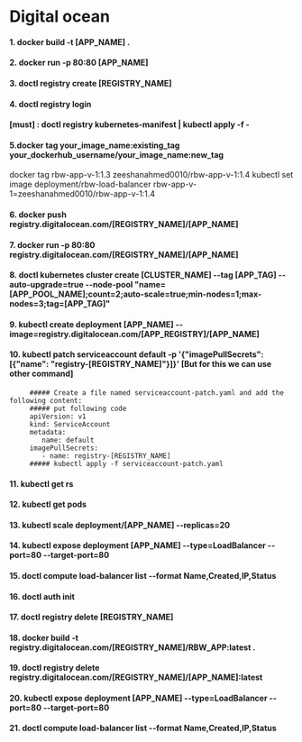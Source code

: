 # Digital ocean
#### 1. docker build -t [APP_NAME] .
#### 2. docker run -p 80:80 [APP_NAME]
#### 3. doctl registry create [REGISTRY_NAME]
#### 4. doctl registry login
#### [must] : doctl registry kubernetes-manifest | kubectl apply -f -
#### 5.docker tag your_image_name:existing_tag your_dockerhub_username/your_image_name:new_tag
docker tag rbw-app-v-1:1.3 zeeshanahmed0010/rbw-app-v-1:1.4
kubectl set image deployment/rbw-load-balancer rbw-app-v-1=zeeshanahmed0010/rbw-app-v-1:1.4

#### 6. docker push registry.digitalocean.com/[REGISTRY_NAME]/[APP_NAME]
#### 7. docker run -p 80:80 registry.digitalocean.com/[REGISTRY_NAME]/[APP_NAME]
#### 8. doctl kubernetes cluster create [CLUSTER_NAME] --tag [APP_TAG] --auto-upgrade=true --node-pool "name=[APP_POOL_NAME];count=2;auto-scale=true;min-nodes=1;max-nodes=3;tag=[APP_TAG]"
#### 9. kubectl create deployment [APP_NAME] --image=registry.digitalocean.com/[APP_REGISTRY]/[APP_NAME]
#### 10. kubectl patch serviceaccount default -p '{"imagePullSecrets": [{"name": "registry-[REGISTRY_NAME]"}]}' [But for this we can use other command]
         ##### Create a file named serviceaccount-patch.yaml and add the following content:
         ##### put following code
         apiVersion: v1
         kind: ServiceAccount
         metadata:
            name: default
         imagePullSecrets:
            - name: registry-[REGISTRY_NAME]
         ##### kubectl apply -f serviceaccount-patch.yaml
#### 11. kubectl get rs
#### 12. kubectl get pods
#### 13. kubectl scale deployment/[APP_NAME] --replicas=20
#### 14. kubectl expose deployment [APP_NAME] --type=LoadBalancer --port=80 --target-port=80
#### 15. doctl compute load-balancer list --format Name,Created,IP,Status
#### 16. doctl auth init
#### 17. doctl registry delete [REGISTRY_NAME]
#### 18. docker build -t registry.digitalocean.com/[REGISTRY_NAME]/RBW_APP:latest .
#### 19. doctl registry delete registry.digitalocean.com/[REGISTRY_NAME]/[APP_NAME]:latest
#### 20. kubectl expose deployment [APP_NAME] --type=LoadBalancer --port=80 --target-port=80
#### 21. doctl compute load-balancer list --format Name,Created,IP,Status






